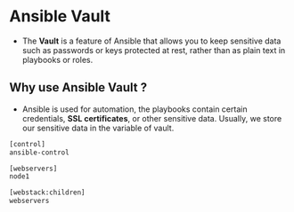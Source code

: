 # Ansible Vault

- The **Vault** is a feature of Ansible that allows you to keep sensitive data such as passwords or keys protected at rest, rather than as plain text in playbooks or roles.

## Why use Ansible Vault ?

- Ansible is used for automation, the playbooks contain certain credentials, **SSL certificates**, or other sensitive data. Usually, we store our sensitive data in the variable of vault.

```bash
[control]
ansible-control

[webservers]
node1

[webstack:children]
webservers
```
